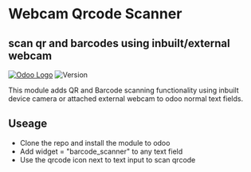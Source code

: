 # Webcam Qrcode Scanner

## scan qr and barcodes using inbuilt/external webcam

[![Odoo Logo](https://project-management.com/wp-content/uploads/2014/08/odoo-logo1.png)](https://www.odoo.com/)
![Version](https://img.shields.io/badge/build_with_Odoo-13.0-blue)

This module adds QR and Barcode scanning functionality using inbuilt device camera or attached external webcam to odoo normal text fields.

## Useage

- Clone the repo and install the module to odoo
- Add widget = "barcode_scanner" to any text field
- Use the qrcode icon next to text input to scan qrcode
